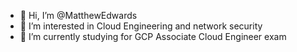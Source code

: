 - 👋 Hi, I’m @MatthewEdwards
- 👀 I’m interested in Cloud Engineering and network security
- 🌱 I’m currently studying for GCP Associate Cloud Engineer exam

<!---
MatthewEdwards/MatthewEdwards is a ✨ special ✨ repository because its `README.md` (this file) appears on your GitHub profile.
You can click the Preview link to take a look at your changes.
--->
